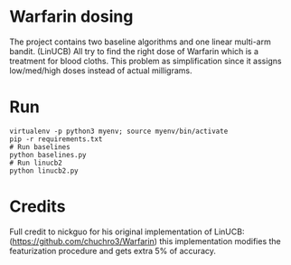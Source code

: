 # Warfarin dosing

The project contains two baseline algorithms and one linear multi-arm bandit. (LinUCB) All try to find the right dose of Warfarin which is a treatment for blood cloths. This problem as simplification since it assigns low/med/high doses instead of actual milligrams.

# Run 
    virtualenv -p python3 myenv; source myenv/bin/activate
    pip -r requirements.txt
    # Run baselines
    python baselines.py
    # Run linucb2
    python linucb2.py


# Credits
Full credit to nickguo for his original implementation of LinUCB: (https://github.com/chuchro3/Warfarin) this implementation modifies the featurization procedure and gets extra 5% of accuracy.
